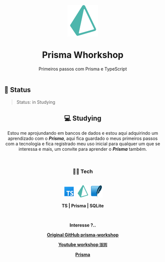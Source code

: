 <div align="center" >
<img src='md/img/icons8-prisma-orm.svg' width='100'> 

# **Prisma Whorkshop**
</div>


<div align="center" >
  Primeiros passos com Prisma e TypeScript
</div>

<br/>


## 📜 Status
> Status: in Studying



<div align="center" >

## 💻 Studying

  Estou me aprojundando em bancos de dados e estou aqui adquirindo um aprendizado com o ***Prisma***, aqui fica guardado o meus primeiros passos com a tecnologia e fica registrado meu uso inicial para qualquer um que se interessa e mais, um convite para aprender o ***Prisma*** também.
</div>


</br>

<div align="center" >

###  **👩‍💻 Tech**

<br/>

 <img src='md/img/icons8-typescript.svg' title='typescript' width='40'>
 <img src='md/img/icons8-prisma-orm.svg' title='Prisma' width='40'> 
 <img src='md/img/sqlite.png' title='SQLite' width='40'> 

 **TS  |  Prisma | SQLite** 


</div>

<br/>

<div align="center" >

**Interesse ?..**

 <a href='https://github.com/nikolasburk/prisma-workshop'> **Original GitHub prisma-workshop** </a>

 <a href='https://www.youtube.com/watch?v=Uy0gwNh3nKQ&list=WL&index=13&t=3435s'> **Youtube workshop 🇧🇷** </a>

 <a href='https://www.prisma.io/'> **Prisma** </a>

</div>


<!-- # A Practical Introduction to Prisma

This repository contains the starter project for the **Database Workflows & API Development with Prisma** workshop by [Nikolas Burk](https://twitter.com/nikolasburk).

## Setup

### 1. Clone this repository

You can clone this repository with the following command:

```
git clone git@github.com:nikolasburk/prisma-workshop.git
```

> Alternatively, you can also download the project via the GitHub UI. Click the green **Code**-button in the top-right corner and then click on **Download ZIP**.

### 2. Install dependencies

Navigate into the project directory and install the npm dependencies with the following command:

```
cd prisma-workshop
npm install
``` -->
